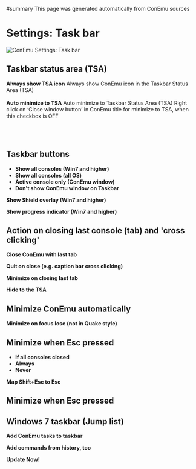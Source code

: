 ﻿#summary This page was generated automatically from ConEmu sources
<a href='Hidden comment:  IDD_SPG_TASKBAR '></a>
# Settings: Task bar #
<img src='http://conemu-maximus5.googlecode.com/svn/files/Settings-TaskBar.png' title='ConEmu Settings: Task bar'>



<h2>Taskbar status area (TSA)</h2>

<b>Always show TSA icon</b> Always show ConEmu icon in the Taskbar Status Area (TSA)<br>
<br>
<b>Auto minimize to TSA</b> Auto minimize to Taskbar Status Area (TSA) Right click on ‘Close window button’ in ConEmu title for minimize to TSA, when this checkbox is OFF<br>
<br>
<br>
<br>
<h2>Taskbar buttons</h2>



<ul><li><b>Show all consoles (Win7 and higher)</b>
</li><li><b>Show all consoles (all OS)</b>
</li><li><b>Active console only (ConEmu window)</b>
</li><li><b>Don't show ConEmu window on Taskbar</b></li></ul>


<b>Show Shield overlay (Win7 and higher)</b>

<b>Show progress indicator (Win7 and higher)</b>



<h2>Action on closing last console (tab) and 'cross clicking'</h2>

<b>Close ConEmu with last tab</b>

<b>Quit on close (e.g. caption bar cross clicking)</b>

<b>Minimize on closing last tab</b>

<b>Hide to the TSA</b>



<h2>Minimize ConEmu automatically</h2>

<b>Minimize on focus lose (not in Quake style)</b>

<h2>Minimize when Esc pressed</h2>



<ul><li><b>If all consoles closed</b>
</li><li><b>Always</b>
</li><li><b>Never</b></li></ul>


<b>Map Shift+Esc to Esc</b>





<h2>Minimize when Esc pressed</h2>





<h2>Windows 7 taskbar (Jump list)</h2>

<b>Add ConEmu tasks to taskbar</b>

<b>Add commands from history, too</b>

<b>Update Now!</b>



